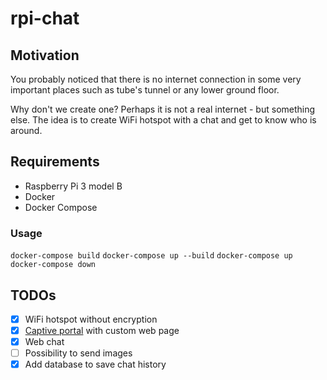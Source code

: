 # rpi-chat

## Motivation
You probably noticed that there is no internet connection in some very important places such as tube's tunnel or any lower ground floor.

Why don't we create one? Perhaps it is not a real internet - but something else. The idea is to create WiFi hotspot with a chat and get to know who is around.

## Requirements
- Raspberry Pi 3 model B
- Docker
- Docker Compose

### Usage

`docker-compose build`
`docker-compose up --build`
`docker-compose up`
`docker-compose down`

## TODOs
- [X] WiFi hotspot without encryption
- [X] [Captive portal](https://en.wikipedia.org/wiki/Captive_portal) with custom web page
- [X] Web chat
- [ ] Possibility to send images
- [X] Add database to save chat history
